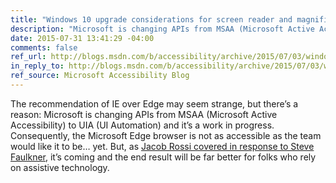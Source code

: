 ```yaml
---
title: "Windows 10 upgrade considerations for screen reader and magnifier users"
description: "Microsoft is changing APIs from MSAA (Microsoft Active Accessibility) to UIA (UI Automation) and it’s a work in progress."
date: 2015-07-31 13:41:29 -04:00
comments: false
ref_url: http://blogs.msdn.com/b/accessibility/archive/2015/07/03/windows-10-upgrade-considerations-for-screen-reader-and-magnifier-users.aspx
in_reply_to: http://blogs.msdn.com/b/accessibility/archive/2015/07/03/windows-10-upgrade-considerations-for-screen-reader-and-magnifier-users.aspx
ref_source: Microsoft Accessibility Blog
---
```


The recommendation of IE over Edge may seem strange, but there’s a reason: Microsoft is changing APIs from MSAA (Microsoft Active Accessibility) to UIA (UI Automation) and it’s a work in progress. Consequently, the Microsoft Edge browser is not as accessible as the team would like it to be… yet. But, as [Jacob Rossi covered in response to Steve Faulkner](http://www.paciellogroup.com/blog/2015/07/a11y-slackers/#comment-2344), it’s coming and the end result will be far better for folks who rely on assistive technology.